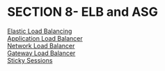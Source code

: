 # SECTION 8- ELB and ASG

[Elastic Load Balancing](Section-8/Elastic%20Load%20Balancing.md)</br>
[Application Load Balancer](Section-8/Application%20Load%20Balancer.md)</br>
[Network Load Balancer](Section-8/Network%20Load%20Balancer.md)</br>
[Gateway Load Balancer](Section-8/Gateway%20Load%20Balancer.md)</br>
[Sticky Sessions](Section-8/Sticky%20Sessions.md)</br>



